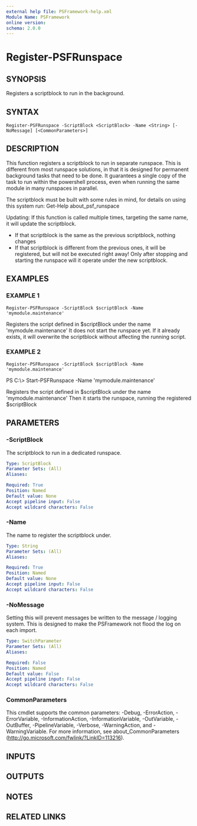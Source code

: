 ```yaml
---
external help file: PSFramework-help.xml
Module Name: PSFramework
online version:
schema: 2.0.0
---
```


# Register-PSFRunspace

## SYNOPSIS
Registers a scriptblock to run in the background.

## SYNTAX

```
Register-PSFRunspace -ScriptBlock <ScriptBlock> -Name <String> [-NoMessage] [<CommonParameters>]
```

## DESCRIPTION
This function registers a scriptblock to run in separate runspace.
This is different from most runspace solutions, in that it is designed for permanent background tasks that need to be done.
It guarantees a single copy of the task to run within the powershell process, even when running the same module in many runspaces in parallel.

The scriptblock must be built with some rules in mind, for details on using this system run:
Get-Help about_psf_runspace

Updating:
If this function is called multiple times, targeting the same name, it will update the scriptblock.
- If that scriptblock is the same as the previous scriptblock, nothing changes
- If that scriptblock is different from the previous ones, it will be registered, but will not be executed right away!
  Only after stopping and starting the runspace will it operate under the new scriptblock.

## EXAMPLES

### EXAMPLE 1
```
Register-PSFRunspace -ScriptBlock $scriptBlock -Name 'mymodule.maintenance'
```

Registers the script defined in $scriptBlock under the name 'mymodule.maintenance'
It does not start the runspace yet.
If it already exists, it will overwrite the scriptblock without affecting the running script.

### EXAMPLE 2
```
Register-PSFRunspace -ScriptBlock $scriptBlock -Name 'mymodule.maintenance'
```

PS C:\\\> Start-PSFRunspace -Name 'mymodule.maintenance'

Registers the script defined in $scriptBlock under the name 'mymodule.maintenance'
Then it starts the runspace, running the registered $scriptBlock

## PARAMETERS

### -ScriptBlock
The scriptblock to run in a dedicated runspace.

```yaml
Type: ScriptBlock
Parameter Sets: (All)
Aliases:

Required: True
Position: Named
Default value: None
Accept pipeline input: False
Accept wildcard characters: False
```

### -Name
The name to register the scriptblock under.

```yaml
Type: String
Parameter Sets: (All)
Aliases:

Required: True
Position: Named
Default value: None
Accept pipeline input: False
Accept wildcard characters: False
```

### -NoMessage
Setting this will prevent messages be written to the message / logging system.
This is designed to make the PSFramework not flood the log on each import.

```yaml
Type: SwitchParameter
Parameter Sets: (All)
Aliases:

Required: False
Position: Named
Default value: False
Accept pipeline input: False
Accept wildcard characters: False
```

### CommonParameters
This cmdlet supports the common parameters: -Debug, -ErrorAction, -ErrorVariable, -InformationAction, -InformationVariable, -OutVariable, -OutBuffer, -PipelineVariable, -Verbose, -WarningAction, and -WarningVariable. For more information, see about_CommonParameters (http://go.microsoft.com/fwlink/?LinkID=113216).

## INPUTS

## OUTPUTS

## NOTES

## RELATED LINKS
